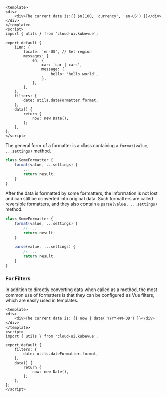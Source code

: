 ``` vue
<template>
<div>
    <div>The current date is:{{ $n(100, 'currency', 'en-US') }}</div>
</div>
</template>
<script>
import { utils } from 'cloud-ui.kubevue';

export default {
    i18n: {
        locale: 'en-US', // Set region
        messages: {
            en: {
                car: 'car | cars',
                message: {
                    hello: 'hello world',
                },
            },
        },
    },
    filters: {
        date: utils.dateFormatter.format,
    },
    data() {
        return {
            now: new Date(),
        };
    },
};
</script>
```



The general form of a formatter is a class containing a `format(value, ...settings)` method.

``` js
class SomeFormatter {
    format(value, ...settings) {
        ...
        return result;
    }
}
```

After the data is formatted by some formatters, the information is not lost and can still be converted into original data. Such formatters are called reversible formatters, and they also contain a `parse(value, ...settings)` method.

``` js
class SomeFormatter {
    format(value, ...settings) {
        // ...
        return result;
    }

    parse(value, ...settings) {
        // ...
        return result;
    }
}
```

### For Filters

In addition to directly converting data when called as a method, the most common use of formatters is that they can be configured as Vue filters, which are easily used in templates.

```vue
<template>
<div>
    <div>The current date is: {{ now | date('YYYY-MM-DD') }}</div>
</div>
</template>
<script>
import { utils } from 'cloud-ui.kubevue';

export default {
    filters: {
        date: utils.dateFormatter.format,
    },
    data() {
        return {
            now: new Date(),
        };
    },
};
</script>
```
